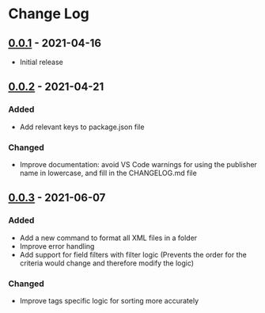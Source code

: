 # Change Log

## [0.0.1](https://github.com/swagup-com/sf-xml-formatter/releases/tag/v0.0.1) - 2021-04-16

- Initial release

## [0.0.2](https://github.com/swagup-com/sf-xml-formatter/releases/tag/v0.0.2) - 2021-04-21

### Added

- Add relevant keys to package.json file

### Changed

- Improve documentation: avoid VS Code warnings for using the publisher name in lowercase, and fill in the CHANGELOG.md file

## [0.0.3](https://github.com/swagup-com/sf-xml-formatter/releases/tag/v0.0.3) - 2021-06-07

### Added

- Add a new command to format all XML files in a folder
- Improve error handling
- Add support for field filters with filter logic (Prevents the order for the criteria would change and therefore modify the logic)

### Changed

- Improve tags specific logic for sorting more accurately
